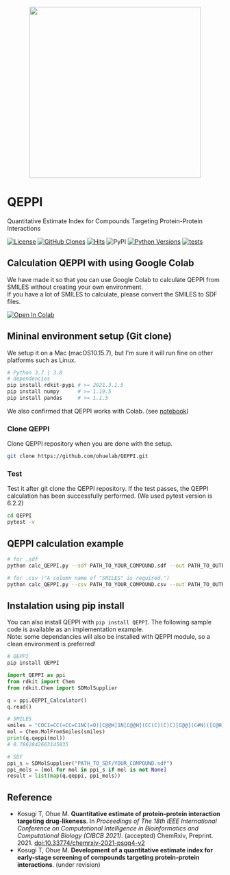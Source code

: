 <p align="center">
  <img src="https://user-images.githubusercontent.com/7370243/135420088-f616adc8-1e92-4d9b-8b53-0b863497244d.png"  width="400px">
</p>

# QEPPI
Quantitative Estimate Index for Compounds Targeting Protein-Protein Interactions

[![License](https://img.shields.io/badge/license-MIT-green?style=flat-square)](LICENSE)
[![GitHub Clones](https://img.shields.io/badge/dynamic/json?style=flat-square?color=success&label=Clones_in_14days&query=count&url=https://github.com/ohuelab/QEPPI/blob/main/clone.json?raw=True&logo=github)](https://github.com/ohuelab/QEPPI/)
[![Hits](https://hits.seeyoufarm.com/api/count/incr/badge.svg?url=https%3A%2F%2Fgithub.com%2Fohuelab%2FQEPPI&count_bg=%238EC9EE&title_bg=%23555555&icon=&icon_color=%23E7E7E7&title=Hits&edge_flat=true)](https://hits.seeyoufarm.com/)
![PyPI](https://img.shields.io/pypi/v/QEPPI?style=flat-square)
[![Python Versions](https://img.shields.io/pypi/pyversions/QEPPI.svg)](https://pypi.org/project/QEPPI/)
[![tests](https://github.com/ohuelab/QEPPI/actions/workflows/tests.yml/badge.svg)](https://github.com/ohuelab/QEPPI)

## Calculation QEPPI with using Google Colab
We have made it so that you can use Google Colab to calculate QEPPI from SMILES without creating your own environment.   
If you have a lot of SMILES to calculate, please convert the SMILES to SDF files.  

[![Open In Colab](https://colab.research.google.com/assets/colab-badge.svg)](http://colab.research.google.com/github/ohuelab/QEPPI/blob/main/notebook/QEPPI.ipynb)

## Mininal environment setup (Git clone)
We setup it on a Mac (macOS10.15.7), but I'm sure it will run fine on other platforms such as Linux.  

```bash
# Python 3.7 | 3.8
# dependencies
pip install rdkit-pypi # >= 2021.3.1.5
pip install numpy      # >= 1.19.5
pip install pandas     # >= 1.1.5
```

We also confirmed that QEPPI works with Colab. (see [notebook](https://github.com/ohuelab/QEPPI/blob/main/notebook/QEPPI.ipynb))

### Clone QEPPI
Clone QEPPI repository when you are done with the setup.

```bash
git clone https://github.com/ohuelab/QEPPI.git
```

### Test
Test it after git clone the QEPPI repository. If the test passes, the QEPPI calculation has been successfully performed. (We used pytest version is 6.2.2)  
```bash
cd QEPPI
pytest -v
```

## QEPPI calculation example
```bash
# for .sdf
python calc_QEPPI.py --sdf PATH_TO_YOUR_COMPOUND.sdf --out PATH_TO_OUTPUT.csv
```
```bash
# for .csv ("A column name of "SMILES" is required.")
python calc_QEPPI.py --csv PATH_TO_YOUR_COMPOUND.csv --out PATH_TO_OUTPUT.csv
```

## Instalation using pip install
You can also install QEPPI with ```pip install QEPPI```. The following sample code is available as an implementation example.  
Note: some dependancies will also be installed with QEPPI module, so a clean environment is preferred!
```bash
# QEPPI
pip install QEPPI
```

```python
import QEPPI as ppi
from rdkit import Chem
from rdkit.Chem import SDMolSupplier

q = ppi.QEPPI_Calculator()
q.read()

# SMILES
smiles = "COC1=CC(=CC=C1NC(=O)[C@@H]1N[C@@H](CC(C)(C)C)[C@@](C#N)([C@H]1C1=CC=CC(Cl)=C1F)C1=CC=C(Cl)C=C1F)C(O)=O"
mol = Chem.MolFromSmiles(smiles)
print(q.qeppi(mol))
# 0.7862842663145835

# SDF
ppi_s = SDMolSupplier("PATH_TO_SDF/YOUR_COMPOUND.sdf")
ppi_mols = [mol for mol in ppi_s if mol is not None]
result = list(map(q.qeppi, ppi_mols))
```

## Reference
- Kosugi T, Ohue M. **Quantitative estimate of protein-protein interaction targeting drug-likeness**. In _Proceedings of The 18th IEEE International Conference on Computational Intelligence in Bioinformatics and Computational Biology (CIBCB 2021)_. (accepted)
ChemRxiv, Preprint. 2021. [doi:10.33774/chemrxiv-2021-psqq4-v2](https://doi.org/10.33774/chemrxiv-2021-psqq4-v2)
- Kosugi T, Ohue M. **Development of a quantitative estimate index for early-stage screening of compounds targeting protein-protein interactions**. (under revision)
